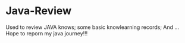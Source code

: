 # Java-Review
Used to review JAVA knows;
some basic knowlearning records;
And ...
Hope to reporn my java journey!!!
